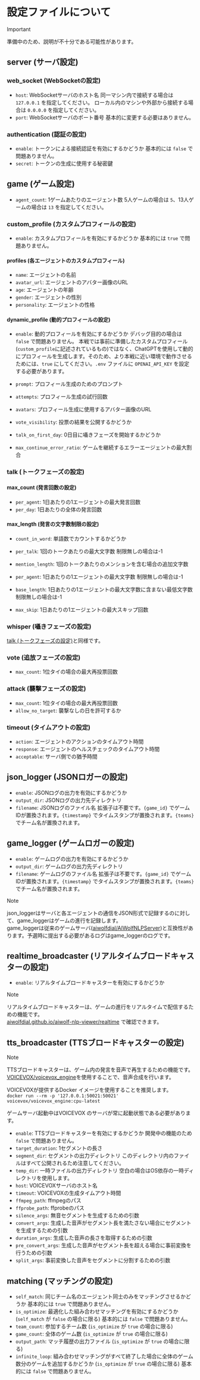 # 設定ファイルについて

> [!IMPORTANT]
> 準備中のため、説明が不十分である可能性があります。

## server (サーバ設定)

### web_socket (WebSocketの設定)

- `host`: WebSocketサーバのホスト名
  同一マシン内で接続する場合は `127.0.0.1` を指定してください。
  ローカル内のマシンや外部から接続する場合は `0.0.0.0` を指定してください。
- `port`: WebSocketサーバのポート番号
  基本的に変更する必要はありません。

### authentication (認証の設定)

- `enable`: トークンによる接続認証を有効にするかどうか
  基本的には `false` で問題ありません。
- `secret`: トークンの生成に使用する秘密鍵

## game (ゲーム設定)

- `agent_count`: 1ゲームあたりのエージェント数
  5人ゲームの場合は `5`、13人ゲームの場合は `13` を指定してください。

### custom_profile (カスタムプロフィールの設定)

- `enable`: カスタムプロフィールを有効にするかどうか
  基本的には `true` で問題ありません。

#### profiles (各エージェントのカスタムプロフィール)

- `name`: エージェントの名前
- `avatar_url`: エージェントのアバター画像のURL
- `age`: エージェントの年齢
- `gender`: エージェントの性別
- `personality`: エージェントの性格

#### dynamic_profile (動的プロフィールの設定)

- `enable`: 動的プロフィールを有効にするかどうか
  デバッグ目的の場合は `false` で問題ありません。
  本戦では事前に準備したカスタムプロフィール(`custom_profile`に記述されているもの)ではなく、ChatGPTを使用して動的にプロフィールを生成します。そのため、より本戦に近い環境で動作させるためには、`true` にしてください。`.env` ファイルに `OPENAI_API_KEY` を設定する必要があります。
- `prompt`: プロフィール生成のためのプロンプト
- `attempts`: プロフィール生成の試行回数
- `avatars`: プロフィール生成に使用するアバター画像のURL

- `vote_visibility`: 投票の結果を公開するかどうか
- `talk_on_first_day`: 0日目に囁きフェーズを開始するかどうか
- `max_continue_error_ratio`: ゲームを継続するエラーエージェントの最大割合

### talk (トークフェーズの設定)

#### max_count (発言回数の設定)

- `per_agent`: 1日あたりの1エージェントの最大発言回数
- `per_day`: 1日あたりの全体の発言回数

#### max_length (発言の文字数制限の設定)

- `count_in_word`: 単語数でカウントするかどうか
- `per_talk`: 1回のトークあたりの最大文字数 制限無しの場合は-1
- `mention_length`: 1回のトークあたりのメンションを含む場合の追加文字数
- `per_agent`: 1日あたりの1エージェントの最大文字数 制限無しの場合は-1
- `base_length`: 1日あたりの1エージェントの最大文字数に含まない最低文字数 制限無しの場合は-1

- `max_skip`: 1日あたりの1エージェントの最大スキップ回数

### whisper (囁きフェーズの設定)

[talk (トークフェーズの設定)](#talk-トークフェーズの設定)と同様です。

### vote (追放フェーズの設定)

- `max_count`: 1位タイの場合の最大再投票回数

### attack (襲撃フェーズの設定)

- `max_count`: 1位タイの場合の最大再投票回数
- `allow_no_target`: 襲撃なしの日を許可するか

### timeout (タイムアウトの設定)

- `action`: エージェントのアクションのタイムアウト時間
- `response`: エージェントのヘルスチェックのタイムアウト時間
- `acceptable`: サーバ側での猶予時間

## json_logger (JSONロガーの設定)

- `enable`: JSONログの出力を有効にするかどうか
- `output_dir`: JSONログの出力先ディレクトリ
- `filename`: JSONログのファイル名
  拡張子は不要です。`{game_id}` でゲームIDが置換されます。`{timestamp}` でタイムスタンプが置換されます。`{teams}` でチーム名が置換されます。

## game_logger (ゲームロガーの設定)

- `enable`: ゲームログの出力を有効にするかどうか
- `output_dir`: ゲームログの出力先ディレクトリ
- `filename`: ゲームログのファイル名
  拡張子は不要です。`{game_id}` でゲームIDが置換されます。`{timestamp}` でタイムスタンプが置換されます。`{teams}` でチーム名が置換されます。

> [!NOTE]
> json_loggerはサーバと各エージェントの通信をJSON形式で記録するのに対して、game_loggerはゲームの進行を記録します。\
> game_loggerは従来のゲームサーバ([aiwolfdial/AIWolfNLPServer](https://github.com/aiwolfdial/AIWolfNLPServer))と互換性があります。予選時に提出する必要があるログはgame_loggerのログです。

## realtime_broadcaster (リアルタイムブロードキャスターの設定)

- `enable`: リアルタイムブロードキャスターを有効にするかどうか

> [!NOTE]
> リアルタイムブロードキャスターは、ゲームの進行をリアルタイムで配信するための機能です。\
> [aiwolfdial.github.io/aiwolf-nlp-viewer/realtime](https://aiwolfdial.github.io/aiwolf-nlp-viewer/realtime) で確認できます。

## tts_broadcaster (TTSブロードキャスターの設定)

> [!NOTE]
> TTSブロードキャスターは、ゲーム内の発言を音声で再生するための機能です。\
> [VOICEVOX/voicevox_engine](https://github.com/VOICEVOX/voicevox_engine)を使用することで、音声合成を行います。

VOICEVOXが提供するDocker イメージを使用することを推奨します。\
`docker run --rm -p '127.0.0.1:50021:50021' voicevox/voicevox_engine:cpu-latest`

ゲームサーバ起動中はVOICEVOX のサーバが常に起動状態である必要があります。

- `enable`: TTSブロードキャスターを有効にするかどうか
  開発中の機能のため `false` で問題ありません。
- `target_duration`: 1セグメントの長さ
- `segment_dir`: セグメントの出力ディレクトリ
  このディレクトリ内のファイルはすべて公開されるため注意してください。
- `temp_dir`: 一時ファイルの出力ディレクトリ
  空白の場合はOS依存の一時ディレクトリを使用します。
- `host`: VOICEVOXサーバのホスト名
- `timeout`: VOICEVOXの生成タイムアウト時間
- `ffmpeg_path`: ffmpegのパス
- `ffprobe_path`: ffprobeのパス
- `silence_args`: 無音セグメントを生成するための引数
- `convert_args`: 生成した音声がセグメント長を満たさない場合にセグメントを生成するための引数
- `duration_args`: 生成した音声の長さを取得するための引数
- `pre_convert_args`: 生成した音声がセグメント長を超える場合に事前変換を行うための引数
- `split_args`: 事前変換した音声をセグメントに分割するための引数

## matching (マッチングの設定)

- `self_match`: 同じチーム名のエージェント同士のみをマッチングさせるかどうか
  基本的には `true` で問題ありません。
- `is_optimize`: 最適化した組み合わせマッチングを有効にするかどうか (`self_match` が `false` の場合に限る)
  基本的には `false` で問題ありません。
- `team_count`: 参加するチーム数 (`is_optimize` が `true` の場合に限る)
- `game_count`: 全体のゲーム数 (`is_optimize` が `true` の場合に限る)
- `output_path`: マッチ履歴の出力ファイル (`is_optimize` が `true` の場合に限る)
- `infinite_loop`: 組み合わせマッチングがすべて終了した場合に全体のゲーム数分のゲームを追加するかどうか (`is_optimize` が `true` の場合に限る)
  基本的には `false` で問題ありません。
